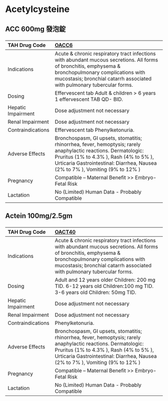 # Acetylcysteine

## ACC 600mg 發泡錠

##### 

| TAH Drug Code      | [OACC6](https://www.tahsda.org.tw/drugs/hissearch.php?drug_code=OACC6)                                                                                                                                                                     |
|:-------------------|:-------------------------------------------------------------------------------------------------------------------------------------------------------------------------------------------------------------------------------------------|
| Indications        | Acute & chronic respiratory tract infections with abundant mucous secretions. All forms of bronchitis, emphysema & bronchopulmonary complications with mucostasis; bronchial catarrh associated with pulmonary tubercular forms.           |
| Dosing             | Effervescent tab Adult & children > 6 years 1 effervescent TAB QD- BID.                                                                                                                                                                    |
| Hepatic Impairment | Dose adjustment not necessary                                                                                                                                                                                                              |
| Renal Impairment   | Dose adjustment not necessary                                                                                                                                                                                                              |
| Contraindications  | Effervescent tab Phenylketonuria.                                                                                                                                                                                                          |
| Adverse Effects    | Bronchospasm, GI upsets, stomatitis; rhinorrhea, fever, hemoptysis; rarely anaphylactic reactions. Dermatologic: Pruritus (1% to 4.3% ), Rash (4% to 5% ), Urticaria Gastrointestinal: Diarrhea, Nausea (2% to 7% ), Vomiting (9% to 12% ) |
| Pregnancy          | Compatible – Maternal Benefit >> Embryo-Fetal Risk                                                                                                                                                                                         |
| Lactation          | No (Limited) Human Data - Probably Compatible                                                                                                                                                                                              |

## Actein 100mg/2.5gm

##### 

| TAH Drug Code      | [OACT40](https://www.tahsda.org.tw/drugs/hissearch.php?drug_code=OACT40)                                                                                                                                                                   |
|:-------------------|:-------------------------------------------------------------------------------------------------------------------------------------------------------------------------------------------------------------------------------------------|
| Indications        | Acute & chronic respiratory tract infections with abundant mucous secretions. All forms of bronchitis, emphysema & bronchopulmonary complications with mucostasis; bronchial catarrh associated with pulmonary tubercular forms.           |
| Dosing             | Adult and 12 years older Children: 200 mg TID. 6-12 years old Children:100 mg TID. 3-6 years old Children: 50mg TID.                                                                                                                       |
| Hepatic Impairment | Dose adjustment not necessary                                                                                                                                                                                                              |
| Renal Impairment   | Dose adjustment not necessary                                                                                                                                                                                                              |
| Contraindications  | Phenylketonuria.                                                                                                                                                                                                                           |
| Adverse Effects    | Bronchospasm, GI upsets, stomatitis; rhinorrhea, fever, hemoptysis; rarely anaphylactic reactions. Dermatologic: Pruritus (1% to 4.3% ), Rash (4% to 5% ), Urticaria Gastrointestinal: Diarrhea, Nausea (2% to 7% ), Vomiting (9% to 12% ) |
| Pregnancy          | Compatible – Maternal Benefit >> Embryo-Fetal Risk                                                                                                                                                                                         |
| Lactation          | No (Limited) Human Data - Probably Compatible                                                                                                                                                                                              |

